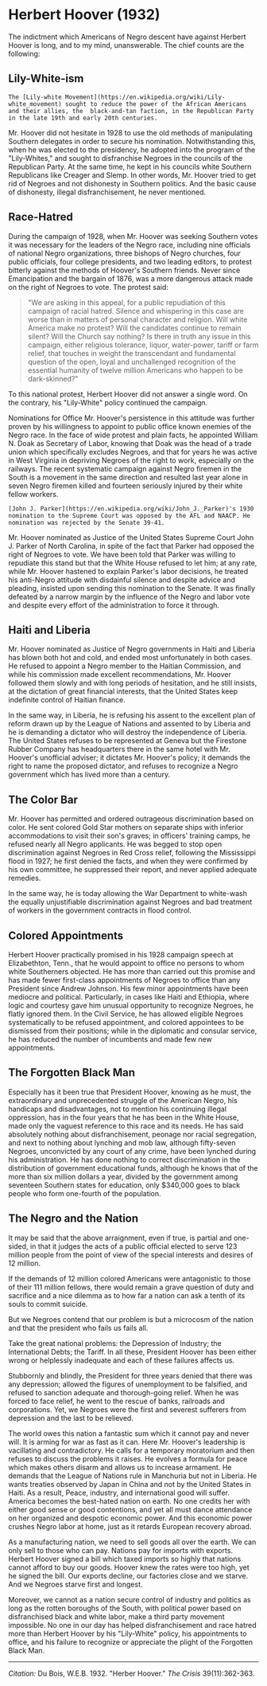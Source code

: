 # Herbert Hoover (1932)

 The indictment which Americans of Negro descent have against Herbert Hoover is long, and to my mind, unanswerable. The chief counts are the following:

## Lily-White-ism
```{margin}
The [Lily-white Movement](https://en.wikipedia.org/wiki/Lily-white_movement) sought to reduce the power of the African Americans and their allies, the  black-and-tan faction, in the Republican Party in the late 19th and early 20th centuries.
```

Mr. Hoover did not hesitate in 1928 to use the old methods of manipulating Southern delegates in order to secure his nomination. Notwithstanding this, when he was elected to the presidency, he adopted into the program of the "Lily-Whites," and sought to disfranchise Negroes in the councils of the Republican Party. At the same time, he kept in his councils white Southern Republicans like Creager and Slemp. In other words, Mr. Hoover tried to get rid of Negroes and not dishonesty in Southern politics. And the basic cause of dishonesty, illegal disfranchisement, he never mentioned.

 ## Race-Hatred

During the campaign of 1928, when Mr. Hoover was seeking Southern votes it was necessary for the leaders of the Negro race, including nine officials of national Negro organizations, three bishops of Negro churches, four public officials, four college presidents, and two leading editors, to protest bitterly against the methods of Hoover's Southern friends. Never since Emancipation and the bargain of 1876, was a more dangerous attack made on the right of Negroes to vote. The protest said:

> "We are asking in this appeal, for a public repudiation of this campaign of racial hatred. Silence and whispering in this case are worse than in matters of personal character and religion. Will white America make no protest? Will the candidates continue to remain silent? Will the Church say nothing? Is there in truth any issue in this campaign, either religious tolerance, liquor, water-power, tariff or farm relief, that touches in weight the transcendant and fundamental question of the open, loyal and unchallenged recognition of the essential humanity of twelve million Americans who happen to be dark-skinned?"

To this national protest, Herbert Hoover did not answer a single word. On the contrary, his "Lily-White" policy continued the campaign.

Nominations for Office Mr. Hoover's persistence in this attitude was further proven by his willingness to appoint to public office known enemies of the Negro race. In the face of wide protest and plain facts, he appointed William N. Doak as Secretary of Labor, knowing that Doak was the head of a trade union which specifically excludes Negroes, and that for years he was active in West Virginia in depriving Negroes of the right to work, especially on the railways. The recent systematic campaign against Negro firemen in the South is a movement in the same direction and resulted last year alone in seven Negro firemen killed and fourteen seriously injured by their white fellow workers.

```{margin}
[John J. Parker](https://en.wikipedia.org/wiki/John_J._Parker)'s 1930 nomination to the Supreme Court was opposed by the AFL and NAACP. He nomination was rejected by the Senate 39-41.
```

Mr. Hoover nominated as Justice of the United States Supreme Court John J. Parker of North Carolina, in spite of the fact that Parker had opposed the right of Negroes to vote. We have been told that Parker was willing to repudiate this stand but that the White House refused to let him; at any rate, while Mr. Hoover hastened to explain Parker's labor decisions, he treated his anti-Negro attitude with disdainful silence and despite advice and pleading, insisted upon sending this nomination to the Senate. It was finally defeated by a narrow margin by the influence of the Negro and labor vote and despite every effort of the administration to force it through.

## Haiti and Liberia

 Mr. Hoover nominated as Justice of Negro governments in Haiti and Liberia has blown both hot and cold, and ended most unfortunately in both cases. He refused to appoint a Negro member to the Haitian Commission, and while his commission made excellent recommendations, Mr. Hoover followed them slowly and with long periods of hesitation, and he still insists, at the dictation of great financial interests, that the United States keep indefinite control of Haitian finance.

In the same way, in Liberia, he is refusing his assent to the excellent plan of reform drawn up by the League of Nations and assented to by Liberia and he is demanding a dictator who will destroy the independence of Liberia. The United States refuses to be represented at Geneva but the Firestone Rubber Company has headquarters there in the same hotel with Mr. Hoover's unofficial adviser; it dictates Mr. Hoover's policy; it demands the right to name the proposed dictator, and refuses to recognize a Negro government which has lived more than a century.

 ## The Color Bar

Mr. Hoover has permitted and ordered outrageous discrimination based on color. He sent colored Gold Star mothers on separate ships with inferior accommodations to visit their son's graves; in officers' training camps, he refused nearly all Negro applicants. He was begged to stop open discrimination against Negroes in Red Cross relief, following the Mississippi flood in 1927; he first denied the facts, and when they were confirmed by his own committee, he suppressed their report, and never applied adequate remedies.

In the same way, he is today allowing the War Department to white-wash the equally unjustifiable discrimination against Negroes and bad treatment of workers in the government contracts in flood control.

## Colored Appointments

Herbert Hoover practically promised in his 1928 campaign speech at Elizabethton, Tenn., that he would appoint to office no persons to whom white Southerners objected. He has more than carried out this promise and has made fewer first-class appointments of Negroes to office than any President since Andrew Johnson. His few minor appointments have been mediocre and political. Particularly, in cases like Haiti and Ethiopia, where logic and courtesy gave him unusual opportunity to recognize Negroes, he flatly ignored them. In the Civil Service, he has allowed eligible Negroes systematically to be refused appointment, and colored appointees to be dismissed from their positions; while in the diplomatic and consular service, he has reduced the number of incumbents and made few new appointments.

## The Forgotten Black Man

Especially has it been true that President Hoover, knowing as he must, the extraordinary and unprecedented struggle of the American Negro, his handicaps and disadvantages, not to mention his continuing illegal oppression, has in the four years that he has been in the White House, made only the vaguest reference to this race and its needs. He has said absolutely nothing about disfranchisement, peonage nor racial segregation, and next to nothing about lynching and mob law, although fifty-seven Negroes, unconvicted by any court of any crime, have been lynched during his administration. He has done nothing to correct discrimination in the distribution of government educational funds, although he knows that of the more than six million dollars a year, divided by the government among seventeen Southern states for education, only $340,000 goes to black people who form one-fourth of the population.

## The Negro and the Nation

It may be said that the above arraignment, even if true, is partial and one-sided, in that it judges the acts of a public official elected to serve 123 million people from the point of view of the special interests and desires of 12 million.

If the demands of 12 million colored Americans were antagonistic to those of their 111 million fellows, there would remain a grave question of duty and sacrifice and a nice dilemma as to how far a nation can ask a tenth of its souls to commit suicide.

But we Negroes contend that our problem is but a microcosm of the nation and that the president who fails us fails all.

Take the great national problems: the Depression of Industry; the International Debts; the Tariff. In all these, President Hoover has been either wrong or helplessly inadequate and each of these failures affects us.

Stubbornly and blindly, the President for three years denied that there was any depression; allowed the figures of unemployment to be falsified, and refused to sanction adequate and thorough-going relief. When he was forced to face relief, he went to the rescue of banks, railroads and corporations. Yet, we Negroes were the first and severest sufferers from depression and the last to be relieved.

The world owes this nation a fantastic sum which it cannot pay and never will. It is arming for war as fast as it can. Here Mr. Hoover's leadership is vacillating and contradictory. He calls for a temporary moratorium and then refuses to discuss the problems it raises. He evolves a formula for peace which makes others disarm and allows us to increase armament. He demands that the League of Nations rule in Manchuria but not in Liberia. He wants treaties observed by Japan in China and not by the United States in Haiti. As a result, Peace, industry, and international good will suffer. America becomes the best-hated nation on earth. No one credits her with either good sense or good contentions, and yet all must dance attendance on her organized and despotic economic power. And this economic power crushes Negro labor at home, just as it retards European recovery abroad.

As a manufacturing nation, we need to sell goods all over the earth. We can only sell to those who can pay. Nations pay for imports with exports. Herbert Hoover signed a bill which taxed imports so highly that nations cannot afford to buy our goods. Hoover knew the rates were too high, yet he signed the bill. Our exports decline, our factories close and we starve. And we Negroes starve first and longest.

Moreover, we cannot as a nation secure control of industry and politics as long as the rotten boroughs of the South, with political power based on disfranchised black and white labor, make a third party movement impossible. No one in our day has helped disfranchisement and race hatred more than Herbert Hoover by his "Lily-White" policy, his appointments to office, and his failure to recognize or appreciate the plight of the Forgotten Black Man.


_________________
*Citation:* Du Bois, W.E.B. 1932. "Herber Hoover." *The Crisis* 39(11):362-363.
